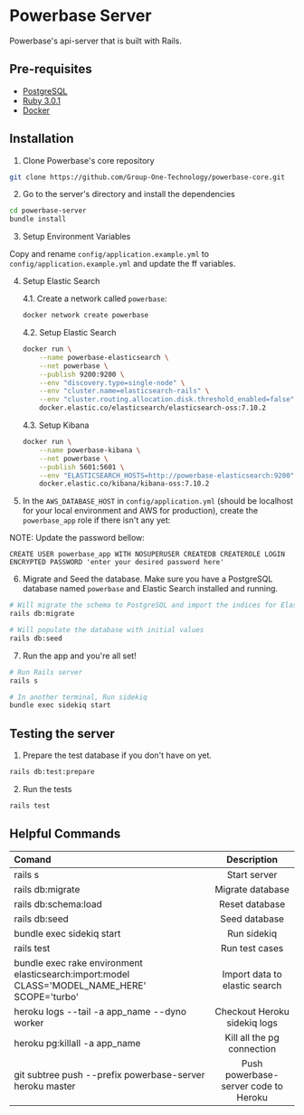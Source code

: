 # Powerbase Server

Powerbase's api-server that is built with Rails.

## Pre-requisites

- [PostgreSQL](https://www.postgresql.org/)
- [Ruby 3.0.1](https://www.ruby-lang.org/en/)
- [Docker](https://www.docker.com/)

## Installation

1. Clone Powerbase's core repository

```bash
git clone https://github.com/Group-One-Technology/powerbase-core.git
```

2. Go to the server's directory and install the dependencies

```bash
cd powerbase-server
bundle install
```

3. Setup Environment Variables

Copy and rename `config/application.example.yml` to `config/application.example.yml` and update the ff variables.

4. Setup Elastic Search

    4.1. Create a network called `powerbase`:

    ```bash
    docker network create powerbase
    ```

    4.2. Setup Elastic Search

    ```bash
    docker run \
        --name powerbase-elasticsearch \
        --net powerbase \
        --publish 9200:9200 \
        --env "discovery.type=single-node" \
        --env "cluster.name=elasticsearch-rails" \
        --env "cluster.routing.allocation.disk.threshold_enabled=false" \
        docker.elastic.co/elasticsearch/elasticsearch-oss:7.10.2
    ```

    4.3. Setup Kibana

    ```bash
    docker run \
        --name powerbase-kibana \
        --net powerbase \
        --publish 5601:5601 \
        --env "ELASTICSEARCH_HOSTS=http://powerbase-elasticsearch:9200" \
        docker.elastic.co/kibana/kibana-oss:7.10.2
    ```

5. In the `AWS_DATABASE_HOST` in `config/application.yml` (should be localhost for your local environment and AWS for production), create the `powerbase_app` role if there isn't any yet:

NOTE: Update the password bellow:

```
CREATE USER powerbase_app WITH NOSUPERUSER CREATEDB CREATEROLE LOGIN ENCRYPTED PASSWORD 'enter your desired password here'
```

6. Migrate and Seed the database. Make sure you have a PostgreSQL database named `powerbase` and Elastic Search installed and running.

```bash
# Will migrate the schema to PostgreSQL and import the indices for Elastic Search
rails db:migrate

# Will populate the database with initial values
rails db:seed
```

7. Run the app and you're all set!

```bash
# Run Rails server
rails s

# In another terminal, Run sidekiq
bundle exec sidekiq start
```

## Testing the server

1. Prepare the test database if you don't have on yet.

```bash
rails db:test:prepare
```

2. Run the tests

```bash
rails test
```

## Helpful Commands

| Comand                     |     Description    |
| :------------------------- | :----------------: |
| rails s                    | Start server       |
| rails db:migrate           | Migrate database   |
| rails db:schema:load       | Reset database     |
| rails db:seed              | Seed database      |
| bundle exec sidekiq start  | Run sidekiq        |
| rails test                 | Run test cases     |
| bundle exec rake environment elasticsearch:import:model CLASS='MODEL_NAME_HERE' SCOPE='turbo' | Import data to elastic search |
| heroku logs --tail -a app_name --dyno worker | Checkout Heroku sidekiq logs |
| heroku pg:killall -a app_name | Kill all the pg connection |
| git subtree push --prefix powerbase-server heroku master | Push powerbase-server code to Heroku |
